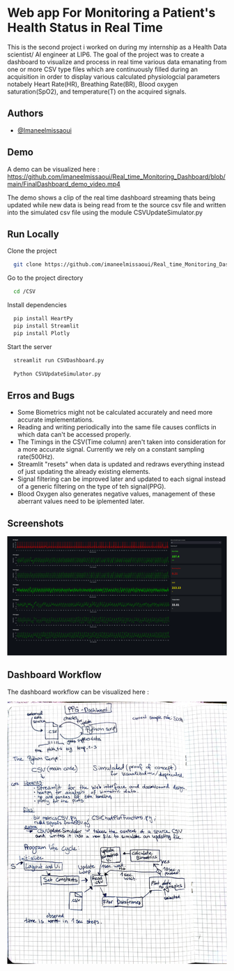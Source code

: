 
# Web app For Monitoring a Patient's Health Status in Real Time 

This is the second project i worked on during my internship as a Health Data scientist/ AI engineer at LIP6. The goal of the project was to create a dashboard to visualize and process in real time various data emanating from one or more CSV type files which are continuously filled during an acquisition in order to display various calculated physiologcial parameters notabely Heart Rate(HR), Breathing Rate(BR), Blood oxygen saturation(SpO2), and temperature(T) on the acquired signals.


## Authors

- [@Imaneelmissaoui](https://github.com/imaneelmissaoui)


## Demo
A demo can be visualized here : 
https://github.com/imaneelmissaoui/Real_time_Monitoring_Dashboard/blob/main/FinalDashboard_demo_video.mp4

The demo shows a clip of the real time dashboard streaming thats being updated while new data is being read from te the source csv file and written into the simulated csv file using the module CSVUpdateSimulator.py 


## Run Locally

Clone the project

```bash
  git clone https://github.com/imaneelmissaoui/Real_time_Monitoring_Dashboard/tree/main/Dashboard/FinalDashboard
```

Go to the project directory

```bash
  cd /CSV 
```

Install dependencies

```bash
  pip install HeartPy
  pip install Streamlit 
  pip install Plotly 
```

Start the server

```bash
  streamlit run CSVDashboard.py 
```

```bash
  Python CSVUpdateSimulator.py 
```

## Erros and Bugs
- Some Biometrics might not be calculated accurately and need more accurate implementations.  
- Reading and writing periodically into the same file causes conflicts in which data can't be accessed properly.
- The Timings in the CSV(Time column) aren't taken into consideration for a more accurate signal. Currently we rely on a constant sampling rate(500Hz).
- Streamlit "resets" when data is updated and redraws everything instead of just updating the already existing elements.
- Signal filtering can be improved later and updated to each signal instead of a generic filtering on the type of teh signal(PPG).
- Blood Oxygen also generates negative values, management of these aberrant values need to be iplemented later. 

## Screenshots

![App Screenshot](./FinalDashboard.png)


## Dashboard Workflow

The dashboard workflow can be visualized here : 

![Workflow preview](./FinalDashboard_Workflow.jpg)